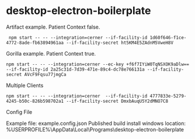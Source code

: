 # desktop-electron-boilerplate

Artifact example. Patient Context false.

```javscript
 npm start -- -- --integration=cerner --if-facility-id 1d60f646-f1ce-4772-8ade-fb63894961aa --if-facility-secret ht5KM4E5ZAdnM5VweH8V
```

Gorilla example. Patient Context true.

```javscript
npm start -- -- --integration=cerner --ec-key +f6f7IYiW0TqNSXOK9aDlw== --if-facility-id 2a25c31d-7d39-471e-89c4-dc78e766131a --if-facility-secret AVcF9Fqsu77jmgCa
```

Multiple Clients

```javscript
npm start -- -- --integration=cerner  --if-facility-id 4777833e-5279-4245-b50c-826b598702a1 --if-facility-secret DmxbAuqU5Y2dMNO7C8
```

Config File

Example file: example.config.json
Published build install windows location: %USERPROFILE%\AppData\Local\Programs\desktop-electron-boilerplate